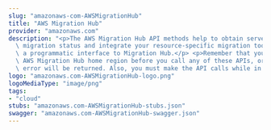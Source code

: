 ```yaml
---
slug: "amazonaws-com-AWSMigrationHub"
title: "AWS Migration Hub"
provider: "amazonaws.com"
description: "<p>The AWS Migration Hub API methods help to obtain server and application\
  \ migration status and integrate your resource-specific migration tool by providing\
  \ a programmatic interface to Migration Hub.</p> <p>Remember that you must set your\
  \ AWS Migration Hub home region before you call any of these APIs, or a <code>HomeRegionNotSetException</code>\
  \ error will be returned. Also, you must make the API calls while in your home region.</p>"
logo: "amazonaws.com-AWSMigrationHub-logo.png"
logoMediaType: "image/png"
tags:
- "cloud"
stubs: "amazonaws.com-AWSMigrationHub-stubs.json"
swagger: "amazonaws.com-AWSMigrationHub-swagger.json"
---
```

